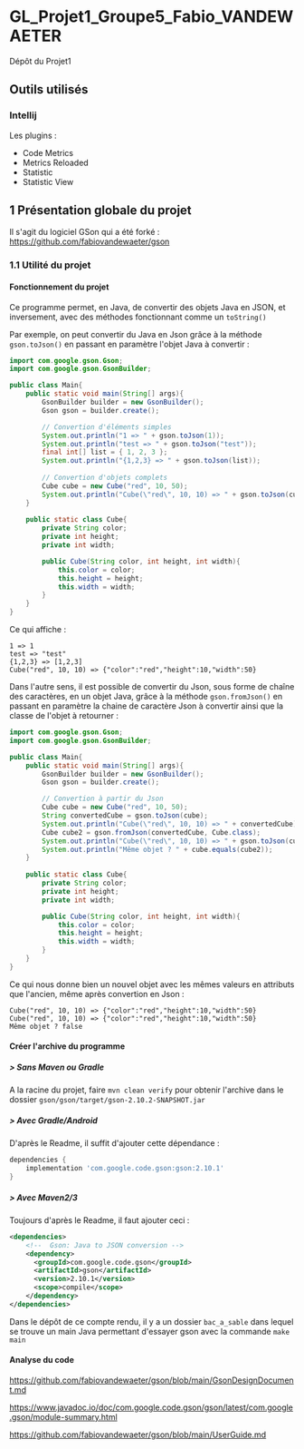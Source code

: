# GL_Projet1_Groupe5_Fabio_VANDEWAETER

Dépôt du Projet1

## Outils utilisés

### Intellij
Les plugins :
- Code Metrics
- Metrics Reloaded
- Statistic
- Statistic View

## 1 Présentation globale du projet

Il s'agit du logiciel GSon qui a été forké :
https://github.com/fabiovandewaeter/gson

### 1.1 Utilité du projet
#### Fonctionnement du projet
Ce programme permet, en Java, de convertir des objets Java en JSON, et inversement, avec des méthodes fonctionnant comme un `toString()`

Par exemple, on peut convertir du Java en Json grâce à la méthode `gson.toJson()` en passant en paramètre l'objet Java à convertir :

```java
import com.google.gson.Gson;
import com.google.gson.GsonBuilder;

public class Main{
    public static void main(String[] args){
        GsonBuilder builder = new GsonBuilder();
        Gson gson = builder.create();

        // Convertion d'éléments simples
        System.out.println("1 => " + gson.toJson(1));
        System.out.println("test => " + gson.toJson("test"));
        final int[] list = { 1, 2, 3 };
        System.out.println("{1,2,3} => " + gson.toJson(list));
        
        // Convertion d'objets complets
        Cube cube = new Cube("red", 10, 50);
        System.out.println("Cube(\"red\", 10, 10) => " + gson.toJson(cube));
    }
    
    public static class Cube{
        private String color;
        private int height;
        private int width;

        public Cube(String color, int height, int width){
            this.color = color;
            this.height = height;
            this.width = width;
        }
    }
}
```

Ce qui affiche :

```
1 => 1
test => "test"
{1,2,3} => [1,2,3]
Cube("red", 10, 10) => {"color":"red","height":10,"width":50}
```

Dans l'autre sens, il est possible de convertir du Json, sous forme de chaîne des caractères, en un objet Java, grâce à la méthode `gson.fromJson()` en passant en paramètre la chaine de caractère Json à convertir ainsi que la classe de l'objet à retourner :

```java
import com.google.gson.Gson;
import com.google.gson.GsonBuilder;

public class Main{
    public static void main(String[] args){
        GsonBuilder builder = new GsonBuilder();
        Gson gson = builder.create();

        // Convertion à partir du Json
        Cube cube = new Cube("red", 10, 50);
        String convertedCube = gson.toJson(cube);
        System.out.println("Cube(\"red\", 10, 10) => " + convertedCube);
        Cube cube2 = gson.fromJson(convertedCube, Cube.class);
        System.out.println("Cube(\"red\", 10, 10) => " + gson.toJson(cube2));
        System.out.println("Même objet ? " + cube.equals(cube2));
    }
    
    public static class Cube{
        private String color;
        private int height;
        private int width;

        public Cube(String color, int height, int width){
            this.color = color;
            this.height = height;
            this.width = width;
        }
    }
}
```

Ce qui nous donne bien un nouvel objet avec les mêmes valeurs en attributs que l'ancien, même après convertion en Json : 

```
Cube("red", 10, 10) => {"color":"red","height":10,"width":50}
Cube("red", 10, 10) => {"color":"red","height":10,"width":50}
Même objet ? false
```

#### Créer l'archive du programme
##### > Sans Maven ou Gradle
A la racine du projet, faire `mvn clean verify` pour obtenir l'archive dans le dossier `gson/gson/target/gson-2.10.2-SNAPSHOT.jar`

##### > Avec Gradle/Android

D'après le Readme, il suffit d'ajouter cette dépendance :

```gradle
dependencies {
    implementation 'com.google.code.gson:gson:2.10.1'
}
```

##### > Avec Maven2/3
Toujours d'après le Readme, il faut ajouter ceci :

```xml
<dependencies>
    <!--  Gson: Java to JSON conversion -->
    <dependency>
      <groupId>com.google.code.gson</groupId>
      <artifactId>gson</artifactId>
      <version>2.10.1</version>
      <scope>compile</scope>
    </dependency>
</dependencies>
```

Dans le dépôt de ce compte rendu, il y a un dossier `bac_a_sable` dans lequel se trouve un main Java permettant d'essayer gson avec la commande `make main`

#### Analyse du code
https://github.com/fabiovandewaeter/gson/blob/main/GsonDesignDocument.md

https://www.javadoc.io/doc/com.google.code.gson/gson/latest/com.google.gson/module-summary.html

https://github.com/fabiovandewaeter/gson/blob/main/UserGuide.md